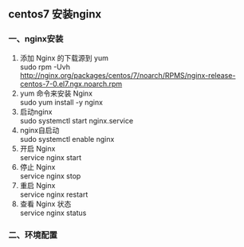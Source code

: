 ##  centos7 安装nginx
### 一、nginx安装
1.  添加 Nginx 的下载源到 yum    
    sudo rpm -Uvh http://nginx.org/packages/centos/7/noarch/RPMS/nginx-release-centos-7-0.el7.ngx.noarch.rpm
2.  yum 命令来安装 Nginx  
    sudo yum install -y nginx
3.  启动nginx  
    sudo systemctl start nginx.service
4.  nginx自启动  
    sudo systemctl enable nginx
5.  开启 Nginx  
    service nginx start
6.  停止 Nginx  
    service nginx stop
7.  重启 Nginx  
    service nginx restart
8.  查看 Nginx 状态  
    service nginx status

### 二、环境配置
